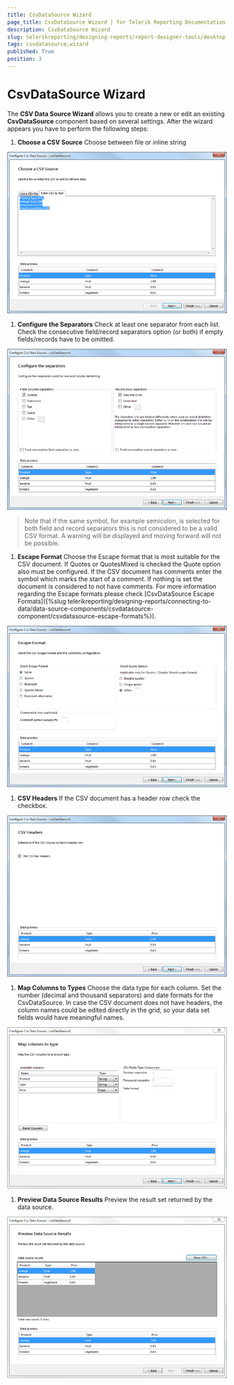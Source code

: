 ```yaml
---
title: CsvDataSource Wizard
page_title: CsvDataSource Wizard | for Telerik Reporting Documentation
description: CsvDataSource Wizard
slug: telerikreporting/designing-reports/report-designer-tools/desktop-designers/tools/data-source-wizards/csvdatasource-wizard
tags: csvdatasource,wizard
published: True
position: 3
---
```


# CsvDataSource Wizard



The __CSV Data Source Wizard__ allows you to create a new or edit an existing         __CsvDataSource__ component based on several settings.         After the wizard appears you have to perform the following steps:       


1. __Choose a CSV Source__ Choose between file or inline string               

  ![Csv Data Source Wizard 1](images/DataSources/CsvDataSourceWizard1.png)

1. __Configure the Separators__ Check at least one separator from each list. Check the consecutive field/record separators option (or both)               if empty fields/records have to be omitted.               

  ![Csv Data Source Wizard 2](images/DataSources/CsvDataSourceWizard2.png)

   >Note that if the same symbol, for example semicolon, is selected for both field and record separators this is not considered to be                 a valid CSV format. A warning will be displayed and moving forward will not be possible.               

1. __Escape Format__ Choose the Escape format that is most suitable for the CSV document.               If Quotes or QuotesMixed is checked the Quote option also must be configured.               If the CSV document has comments enter the symbol which marks the start of a comment.               If nothing is set the document is considered to not have comments.             For more information regarding the Escape formats please check [CsvDataSource Escape Formats]({%slug telerikreporting/designing-reports/connecting-to-data/data-source-components/csvdatasource-component/csvdatasource-escape-formats%}).               

  ![Csv Data Source Wizard 3](images/DataSources/CsvDataSourceWizard3.png)

1. __CSV Headers__ If the CSV document has a header row check the checkbox.               

  ![Csv Data Source Wizard 4](images/DataSources/CsvDataSourceWizard4.png)

1. __Map Columns to Types__ Choose the data type for each column. Set the number (decimal and thousand separators) and date formats for the CsvDataSource.               In case the CSV document does not have headers, the column names could be edited directly in the grid,               so your data set fields would have meaningful names.               

  ![Csv Data Source Wizard 5](images/DataSources/CsvDataSourceWizard5.png)

1. __Preview Data Source Results__ Preview the result set returned by the data source.               

  ![Csv Data Source Wizard 6](images/DataSources/CsvDataSourceWizard6.png)

